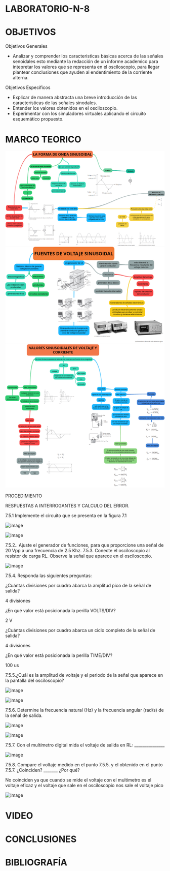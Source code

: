 # LABORATORIO-N-8
# OBJETIVOS

Objetivos Generales

- Analizar y comprender los caracteristicas básicas acerca de las señales senoidales esto mediante la redacción de un informe academico para intepretar los valores que se representa en el osciloscopio, para llegar  plantear conclusiones que ayuden al endentimiento de la corriente alterna.

Objetivos Específicos

-	Explicar de manera abstracta una breve introducción de las características de las señales sinodales. 
-	Entender los valores obtenidos en el osciloscopio. 
-	Experimentar con los simuladores virtuales aplicando el circuito esquemático propuesto.

# MARCO TEORICO

![](https://github.com/BENLLAMIN69/LABORATORIO-N-8/blob/main/ima/ONDA%20SENOIDAL.png)
![](https://github.com/BENLLAMIN69/LABORATORIO-N-8/blob/main/ima/ONDA%20SENOIDAL%201.png)
![](https://github.com/BENLLAMIN69/LABORATORIO-N-8/blob/main/ima/ONDA%20SENOIDAL%202.png)


PROCEDIMIENTO
 
 RESPUESTAS A INTERROGANTES Y CALCULO DEL ERROR.
 
 7.5.1 Implemente el circuito que se presenta en la figura 7.1
 
 ![image](https://user-images.githubusercontent.com/93900233/153991332-22f68a18-68cf-43c8-a62e-930a99f7d01f.png)
 
 
 ![image](https://user-images.githubusercontent.com/93900233/153991354-2e668b51-fffe-48fe-af94-1562cfe9e224.png)

 
 7.5.2.. Ajuste el generador de funciones, para que proporcione una señal de 20 Vpp a
una frecuencia de 2.5 Khz.
7.5.3. Conecte el osciloscopio al resistor de carga RL. Observe la señal que aparece en
el osciloscopio.

![image](https://user-images.githubusercontent.com/93900233/153991470-e3a9fc7c-f8c8-425c-a599-d8e1d32f2265.png)

7.5.4. Responda las siguientes preguntas:


¿Cuántas divisiones por cuadro abarca la amplitud pico de la señal de salida?

4 divisiones 


¿En qué valor está posicionada la perilla VOLTS/DIV? 

2 V

¿Cuántas divisiones por cuadro abarca un ciclo completo de la señal de salida?

4 divisiones 

¿En qué valor está posicionada la perilla TIME/DIV? 

100 us

7.5.5.¿Cuál es la amplitud de voltaje y el periodo de la señal que aparece en la pantalla
del osciloscopio?


![image](https://user-images.githubusercontent.com/93900233/153991579-c519c978-34f8-4d28-a9a0-0893cdaaac65.png)


![image](https://user-images.githubusercontent.com/93900233/153991620-59b5534e-9bbf-491e-9a3d-574dc32cc5c3.png)


7.5.6. Determine la frecuencia natural (Hz) y la frecuencia angular (rad/s) de la señal de
salida.

![image](https://user-images.githubusercontent.com/93900233/153991789-8e5b6abf-6807-4645-aab6-bb90f6df25df.png)

![image](https://user-images.githubusercontent.com/93900233/153991827-610e31c8-043e-43fd-9dc9-e17bfa7d443b.png)


7.5.7. Con el multímetro digital mida el voltaje de salida en RL: _______________

![image](https://user-images.githubusercontent.com/93900233/153991886-02776355-4289-4c43-9682-31323dd739cf.png)

7.5.8. Compare el voltaje medido en el punto 7.5.5. y el obtenido en el punto 7.5.7.
¿Coinciden? _______ ¿Por qué?

No coinciden ya que cuando se mide el voltaje con el multimetro es el voltaje eficaz y el voltaje que sale en el osciloscopio nos sale el voltaje pico 

![image](https://user-images.githubusercontent.com/93900233/153993149-cefda247-040e-4a88-adaf-6b94aafe0307.png)
 
 
 # VIDEO
 
 # CONCLUSIONES
 
 # BIBLIOGRAFÍA
